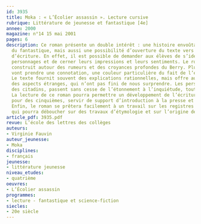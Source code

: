 ```yaml
---
id: 3935
title: Moka : « L’Écolier assassin ». Lecture cursive 
rubrique: Littérature de jeunesse et fantastique [4e]
annee: 2000
magazine: n°14 15 mai 2001
pages: 6
description: Ce roman présente un double intérêt : une histoire envoûtante, aux limites
  du fantastique, mais aussi une possibilité d’ouverture du texte vers des sujets
  d’écriture. En effet, il est possible de demander aux élèves de s’identifier aux
  personnages et de cerner leurs impressions et leurs sentiments. Le roman est essentiellement
  construit autour des rumeurs et des croyances profondes du Berry. Plusieurs événements
  vont prendre une connotation, une couleur particulière du fait de l’environnement.
  Le texte fournit souvent des explications rationnelles, mais offre aussi, parfois,
  des aspects étranges, qui n’ont pas fini de nous surprendre. Les personnages principaux,
  des citadins, passent sans cesse de l’étonnement à l’inquiétude, tout comme le lecteur.
  La lecture de ce roman pourra permettre un développement de l’écriture, mais aussi,
  pour des cinquièmes, servir de support d’introduction à la presse et au fait divers.
  Enfin, le roman se prêtera facilement à un travail sur les registres de langue,
  qui pourra déboucher sur des travaux d’étymologie et sur l’origine des mots de patois.
article_pdf: 3935.pdf
revue: L’école des lettres des collèges
auteurs:
- Virginie Fauvin
auteur_jeunesse:
- Moka
disciplines:
- français
jeunesse:
- littérature jeunesse
niveau_etudes:
- quatrième
oeuvres:
- L’Écolier assassin
programmes:
- lecture - fantastique et science-fiction
siecles:
- 20e siècle
---
```

